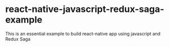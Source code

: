 # react-native-javascript-redux-saga-example
This is an essential example to build react-native app using javascript and Redux Saga
